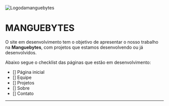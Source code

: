 ![Logodamanguebytes](https://i.ibb.co/s6zFftn/INTERNO.png)
# MANGUEBYTES
 
O site em desenvolvimento tem o objetivo de apresentar o nosso trabalho na **Manguebytes**, com projetos que estamos desenvolvendo ou já desenvolvidos.

Abaixo segue o checklist das páginas que estão em desenvolvimento:

- [] Página inicial
- [] Equipe
- [] Projetos
- [] Sobre
- [] Contato

***
